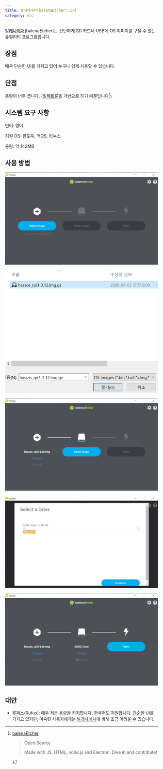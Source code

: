 ```yaml
---
title: 발레나에처(balenaEtcher) 소개
category: etc
---
```


[발레나에처]\(balenaEtcher)는 간단하게 SD 카드나 USB에 OS 이미지를 구울 수 있는 유틸리티 프로그램입니다.

[발레나에처]: https://www.balena.io/etcher/

## 장점

매우 단순한 UI를 가지고 있어 누구나 쉽게 사용할 수 있습니다.

## 단점

용량이 너무 큽니다. ([일렉트론](https://www.electronjs.org/)을 기반으로 하기 때문입니다[^electron])

[^electron]: [balenaEtcher](https://www.balena.io/etcher/)

    > Open Source
    >
    > Made with JS, HTML, node.js and Electron. Dive in and contribute!

## 시스템 요구 사항

언어: 영어

지원 OS: 윈도우, 맥OS, 리눅스

용량: 약 142MB

## 사용 방법

![](/assets/2020-05-07-balena-etcher-intro/balena-etcher-1.png)

![](/assets/2020-05-07-balena-etcher-intro/balena-etcher-2.png)

![](/assets/2020-05-07-balena-etcher-intro/balena-etcher-3.png)

![](/assets/2020-05-07-balena-etcher-intro/balena-etcher-4.png)

![](/assets/2020-05-07-balena-etcher-intro/balena-etcher-5.png)

## 대안

- [루퍼스](https://rufus.ie/)(Rufus): 매우 적은 용량을 차지합니다. 한국어도 지원합니다. 단순한 UI를 가지고 있지만, 미숙련 사용자에게는 [발레나에처]에 비해 조금 어려울 수 있습니다.
